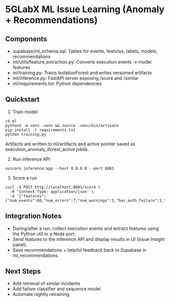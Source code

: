 # 5GLabX ML Issue Learning (Anomaly + Recommendations)

## Components
- supabase/ml_schema.sql: Tables for events, features, labels, models, recommendations
- ml/utils/feature_extraction.py: Converts execution events -> model features
- ml/training.py: Trains IsolationForest and writes versioned artifacts
- ml/inference.py: FastAPI server exposing /score and /similar
- ml/requirements.txt: Python dependencies

## Quickstart
1) Train model
```
cd ml
python3 -m venv .venv && source .venv/bin/activate
pip install -r requirements.txt
python training.py
```
Artifacts are written to ml/artifacts and active pointer saved as execution_anomaly_iforest_active.joblib.

2) Run inference API
```
uvicorn inference:app --host 0.0.0.0 --port 8081
```

3) Score a run
```
curl -X POST http://localhost:8081/score \
  -H 'Content-Type: application/json' \
  -d '{"features":{"num_events":60,"num_errors":7,"num_warnings":5,"has_auth_failure":1,"has_timer_timeout":1,"has_rrc_reconfig":0}}'
```

## Integration Notes
- During/after a run, collect execution events and extract features using the Python util or a Node port.
- Send features to the inference API and display results in UI (Issue Insight panel).
- Save recommendations + helpful feedback back to Supabase in ml_recommendations.

## Next Steps
- Add retrieval of similar incidents
- Add failure classifier and sequence model
- Automate nightly retraining